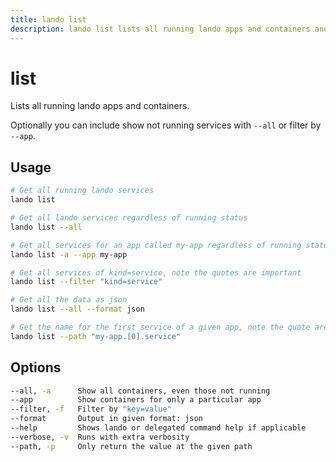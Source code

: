 ```yaml
---
title: lando list
description: lando list lists all running lando apps and containers and is filterable.
---
```


# list

Lists all running lando apps and containers.

Optionally you can include show not running services with `--all` or filter by `--app`.

## Usage

```bash
# Get all running lando services
lando list

# Get all lando services regardless of running status
lando list --all

# Get all services for an app called my-app regardless of running status
lando list -a --app my-app

# Get all services of kind=service, note the quotes are important
lando list --filter "kind=service"

# Get all the data as json
lando list --all --format json

# Get the name for the first service of a given app, note the quote are important
lando list --path "my-app.[0].service"
```

## Options

```bash
--all, -a      Show all containers, even those not running
--app          Show containers for only a particular app
--filter, -f   Filter by "key=value"
--format       Output in given format: json
--help         Shows lando or delegated command help if applicable
--verbose, -v  Runs with extra verbosity
--path, -p     Only return the value at the given path
```

